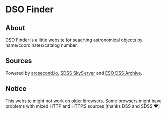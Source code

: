 # DSO Finder
## About
DSO Finder is a little website for seaching astronomical objects by name/coordinates/catalog number.

## Sources
Powered by <a href="https://api.arcsecond.io/?/">arcsecond.io</a>, <a href="http://skyserver.sdss.org/dr12/en/help/docs/api.aspx#imgcutout">SDSS SkyServer</a> and <a href="http://archive.eso.org/dss/dss">ESO DSS Archive</a>.

## Notice
This website might not work on older browsers. Some browsers might have problems with mixed HTTP and HTTPS sources (thanks DSS and SDSS ❤️)
